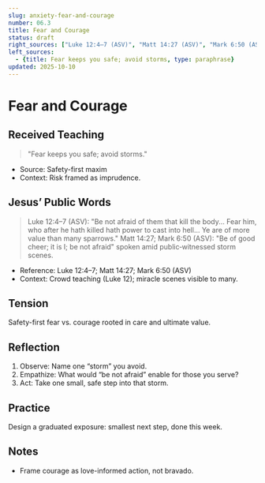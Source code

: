 ```yaml
---
slug: anxiety-fear-and-courage
number: 06.3
title: Fear and Courage
status: draft
right_sources: ["Luke 12:4–7 (ASV)", "Matt 14:27 (ASV)", "Mark 6:50 (ASV)"]
left_sources:
  - {title: Fear keeps you safe; avoid storms, type: paraphrase}
updated: 2025-10-10
---
```


# Fear and Courage

## Received Teaching
> "Fear keeps you safe; avoid storms."
- Source: Safety-first maxim
- Context: Risk framed as imprudence.

## Jesus’ Public Words
> Luke 12:4–7 (ASV): "Be not afraid of them that kill the body... Fear him, who after he hath killed hath power to cast into hell... Ye are of more value than many sparrows."
> Matt 14:27; Mark 6:50 (ASV): "Be of good cheer; it is I; be not afraid" spoken amid public‑witnessed storm scenes.
- Reference: Luke 12:4–7; Matt 14:27; Mark 6:50 (ASV)
- Context: Crowd teaching (Luke 12); miracle scenes visible to many.

## Tension
Safety-first fear vs. courage rooted in care and ultimate value.

## Reflection
1. Observe: Name one “storm” you avoid.
2. Empathize: What would “be not afraid” enable for those you serve?
3. Act: Take one small, safe step into that storm.

## Practice
Design a graduated exposure: smallest next step, done this week.

## Notes
- Frame courage as love-informed action, not bravado.